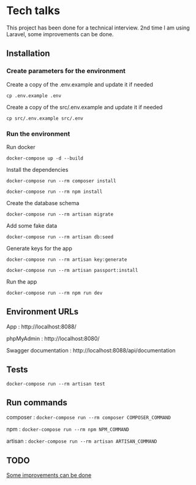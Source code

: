 # Tech talks

This project has been done for a technical interview. 2nd time I am using Laravel, some improvements can be done.

## Installation

### Create parameters for the environment
Create a copy of the .env.example and update it if needed

``
cp .env.example .env 
``

Create a copy of the src/.env.example and update it if needed

``
cp src/.env.example src/.env
``

### Run the environment

Run docker 

``docker-compose up -d --build``

Install the dependencies

``docker-compose run --rm composer install``

``docker-compose run --rm npm install``

Create the database schema

``docker-compose run --rm artisan migrate``

Add some fake data

``docker-compose run --rm artisan db:seed``

Generate keys for the app

``docker-compose run --rm artisan key:generate``

``docker-compose run --rm artisan passport:install``


Run the app

``docker-compose run --rm npm run dev``

## Environment URLs

App : http://localhost:8088/

phpMyAdmin : http://localhost:8080/ 

Swagger documentation : http://localhost:8088/api/documentation

## Tests

``docker-compose run --rm artisan test``

## Run commands

composer : ``docker-compose run --rm composer COMPOSER_COMMAND``

npm : ``docker-compose run --rm npm NPM_COMMAND``

artisan : ``docker-compose run --rm artisan ARTISAN_COMMAND``

## TODO

[Some improvements can be done](TODO.md)
